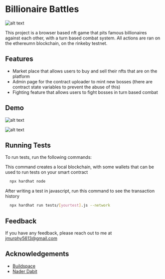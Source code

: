 
# Billionaire Battles
![alt text](https://i.imgur.com/eR48Fp8.png)

This project is a browser based nft game that pits famous billionaires against each other, with a turn based combat system. All actions are ran on the ethereumn blockchain, on the rinkeby testnet.

## Features

- Market place that allows users to buy and sell their nfts that are on the platform
- Admin page for the contract uploader to mint new bosses (there are contract state variables to prevent the abuse of this)
- Fighting feature that allows users to fight bosses in turn based combat


## Demo

![alt text](https://i.imgur.com/9YcgfNl.png)

![alt text](https://i.imgur.com/CssWkUZ.png)
## Running Tests

To run tests, run the following commands:

This command creates a local blockchain, with some wallets that can be used to run tests on your smart contract
```bash
  npx hardhat node
```

After writing a test in javascript, run this command to see the transaction history

```bash
  npx hardhat run tests/[yourtest].js --network
```


## Feedback

If you have any feedback, please reach out to me at jmurphy5613@gmail.com


## Acknowledgements

 - [Buildspace](https://buildspace.so/)
 - [Nader Dabit](https://www.youtube.com/c/naderdabit)

